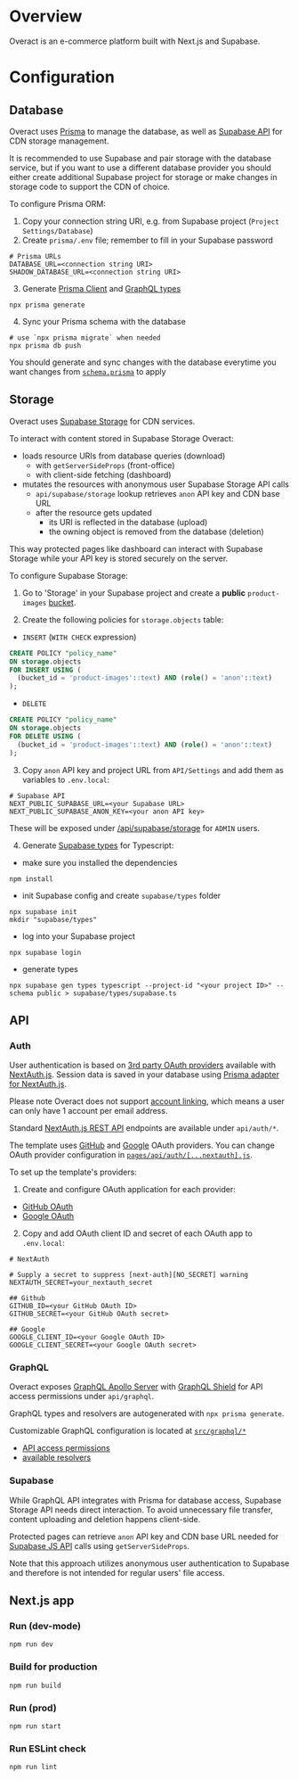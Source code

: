 # Overview
Overact is an e-commerce platform built with Next.js and Supabase.

# Configuration

## Database
Overact uses [Prisma](https://www.prisma.io/docs/getting-started) to manage the database, as well as [Supabase API](https://supabase.com/docs/reference/javascript/installing) for CDN storage management.

It is recommended to use Supabase and pair storage with the database service, but if you want to use a different database provider you should either create additional Supabase project for storage or make changes in storage code to support the CDN of choice.

To configure Prisma ORM:
1. Copy your connection string URI, e.g. from Supabase project (`Project Settings/Database`)
2. Create `prisma/.env` file; remember to fill in your Supabase password
```
# Prisma URLs
DATABASE_URL=<connection string URI>
SHADOW_DATABASE_URL=<connection string URI>
```
3. Generate [Prisma Client](https://www.prisma.io/docs/concepts/components/prisma-client) and [GraphQL types](https://prisma.typegraphql.com/docs/intro)
```
npx prisma generate
```
4. Sync your Prisma schema with the database
```
# use `npx prisma migrate` when needed
npx prisma db push
```

You should generate and sync changes with the database everytime you want changes from [`schema.prisma`](https://github.com/michal-kapala/overact/blob/main/prisma/schema.prisma) to apply

## Storage
Overact uses [Supabase Storage](https://supabase.com/docs/guides/storage) for CDN services.

To interact with content stored in Supabase Storage Overact:
- loads resource URIs from database queries (download)
    - with `getServerSideProps` (front-office)
    - with client-side fetching (dashboard)
- mutates the resources with anonymous user Supabase Storage API calls
    - `api/supabase/storage` lookup retrieves `anon` API key and CDN base URL
    - after the resource gets updated
        - its URI is reflected in the database (upload)
        - the owning object is removed from the database (deletion)

This way protected pages like dashboard can interact with Supabase Storage while your API key is stored securely on the server.

To configure Supabase Storage:

1. Go to 'Storage' in your Supabase project and create a **public** `product-images` [bucket](https://supabase.com/docs/guides/storage#buckets).

2. Create the following policies for `storage.objects` table:
- `INSERT` (`WITH CHECK` expression)
```sql
CREATE POLICY "policy_name"
ON storage.objects
FOR INSERT USING (
  (bucket_id = 'product-images'::text) AND (role() = 'anon'::text)
);
```
- `DELETE`
```sql
CREATE POLICY "policy_name"
ON storage.objects
FOR DELETE USING (
  (bucket_id = 'product-images'::text) AND (role() = 'anon'::text)
);
```
3. Copy `anon` API key and project URL from `API/Settings` and add them as variables to `.env.local`:
```
# Supabase API
NEXT_PUBLIC_SUPABASE_URL=<your Supabase URL>
NEXT_PUBLIC_SUPABASE_ANON_KEY=<your anon API key>
```
These will be exposed under [/api/supabase/storage](https://github.com/michal-kapala/overact/blob/main/pages/api/supabase/storage.ts) for `ADMIN` users.

4. Generate [Supabase types](https://supabase.com/docs/guides/api/generating-types) for Typescript:
- make sure you installed the dependencies
```
npm install
```
- init Supabase config and create `supabase/types` folder
```
npx supabase init
mkdir "supabase/types"
```
- log into your Supabase project
```
npx supabase login
```
- generate types
```
npx supabase gen types typescript --project-id "<your project ID>" --schema public > supabase/types/supabase.ts
```

## API

### Auth
User authentication is based on [3rd party OAuth providers](https://next-auth.js.org/providers/) available with [NextAuth.js](https://next-auth.js.org/getting-started/introduction). Session data is saved in your database using [Prisma adapter for NextAuth.js](https://next-auth.js.org/adapters/prisma).

Please note Overact does not support [account linking](https://github.com/nextauthjs/next-auth/discussions/2808), which means a user can only have 1 account per email address.

Standard [NextAuth.js REST API](https://next-auth.js.org/getting-started/rest-api) endpoints are available under `api/auth/*`.

The template uses [GitHub](https://next-auth.js.org/providers/github) and [Google](https://next-auth.js.org/providers/google) OAuth providers. You can change OAuth provider configuration in [`pages/api/auth/[...nextauth].js`](https://github.com/michal-kapala/overact/blob/main/pages/api/auth/%5B...nextauth%5D.js).

To set up the template's providers:
1. Create and configure OAuth application for each provider:
- [GitHub OAuth](https://docs.github.com/en/developers/apps/building-oauth-apps/creating-an-oauth-app)
- [Google OAuth](https://support.google.com/cloud/answer/6158849?hl=en)
2. Copy and add OAuth client ID and secret of each OAuth app to `.env.local`:
```
# NextAuth

# Supply a secret to suppress [next-auth][NO_SECRET] warning
NEXTAUTH_SECRET=your_nextauth_secret

## Github
GITHUB_ID=<your GitHub OAuth ID>
GITHUB_SECRET=<your GitHub OAuth secret>

## Google
GOOGLE_CLIENT_ID=<your Google OAuth ID>
GOOGLE_CLIENT_SECRET=<your Google OAuth secret>
```

### GraphQL
Overact exposes [GraphQL Apollo Server](https://www.apollographql.com/docs/) with [GraphQL Shield](https://the-guild.dev/graphql/shield) for API access permissions under `api/graphql`.

GraphQL types and resolvers are autogenerated with `npx prisma generate`.

Customizable GraphQL configuration is located at [`src/graphql/*`](https://github.com/michal-kapala/overact/tree/main/src/graphql)
- [API access permissions](https://github.com/michal-kapala/overact/blob/main/src/graphql/permissions.ts)
- [available resolvers](https://github.com/michal-kapala/overact/blob/main/src/graphql/resolvers.ts)

### Supabase
While GraphQL API integrates with Prisma for database access, Supabase Storage API needs direct interaction. To avoid unnecessary file transfer, content uploading and deletion happens client-side.

Protected pages can retrieve `anon` API key and CDN base URL needed for [Supabase JS API](https://supabase.com/docs/reference/javascript/introduction) calls using `getServerSideProps`.

Note that this approach utilizes anonymous user authentication to Supabase and therefore is not intended for regular users' file access.

## Next.js app

### Run (dev-mode)
```
npm run dev
```

### Build for production
```
npm run build
```

### Run (prod)
```
npm run start
```

### Run ESLint check
```
npm run lint
```
